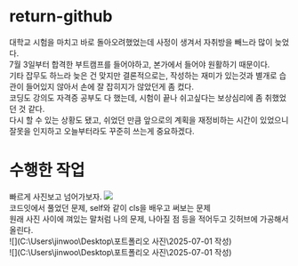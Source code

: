 # return-github
대학교 시험을 마치고 바로 돌아오려했었는데 사정이 생겨서 자취방을 빼느라 많이 늦었다.<br>
7월 3일부터 합격한 부트캠프를 들어야하고, 본가에서 들어야 원활하기 때문이다.<br>
기타 잡무도 하느라 늦은 건 맞지만 결론적으로는, 작성하는 재미가 있는것과 별개로 습관이 들어있지 않아서 손에 잘 잡히지가 않았던게 좀 컸다.<br>
코딩도 강의도 자격증 공부도 다 했는데, 시험이 끝나 쉬고싶다는 보상심리에 좀 취했었던 것 같다.<br>
다시 할 수 있는 상황도 됐고, 쉬었던 만큼 앞으로의 계획을 재정비하는 시간이 있었으니 잘못을 인지하고 오늘부터라도 꾸준히 쓰는게 중요하겠다.<br>

# 수행한 작업
빠르게 사진보고 넘어가보자.
![](https://github.com/user-attachments/assets/d940ddfe-5fdc-4ab3-845e-bfbdba3913b8)<br>
코드잇에서 풀었던 문제, self와 같이 cls을 배우고 써보는 문제<br>
원래 사진 사이에 껴있는 말처럼 나의 문제, 나아질 점 등을 적어두고 깃허브에 가공해서 올린다.<br>
![](C:\Users\jinwoo\Desktop\포트폴리오 사진\2025-07-01 작성)<br>
![](C:\Users\jinwoo\Desktop\포트폴리오 사진\2025-07-01 작성)<br>
